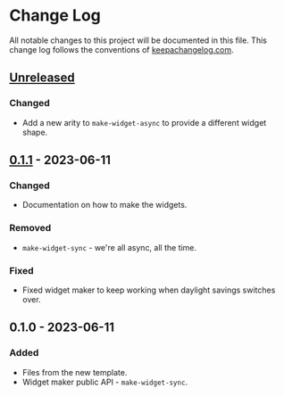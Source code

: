 # Change Log
All notable changes to this project will be documented in this file. This change log follows the conventions of [keepachangelog.com](http://keepachangelog.com/).

## [Unreleased]
### Changed
- Add a new arity to `make-widget-async` to provide a different widget shape.

## [0.1.1] - 2023-06-11
### Changed
- Documentation on how to make the widgets.

### Removed
- `make-widget-sync` - we're all async, all the time.

### Fixed
- Fixed widget maker to keep working when daylight savings switches over.

## 0.1.0 - 2023-06-11
### Added
- Files from the new template.
- Widget maker public API - `make-widget-sync`.

[Unreleased]: https://sourcehost.site/your-name/pichunter_files/compare/0.1.1...HEAD
[0.1.1]: https://sourcehost.site/your-name/pichunter_files/compare/0.1.0...0.1.1
